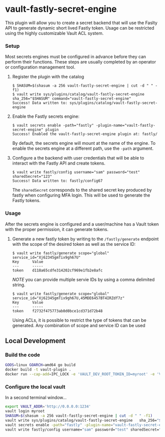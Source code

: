 # vault-fastly-secret-engine

This plugin will allow you to create a secret backend that will use the Faslty API to generate dynamic short lived Fastly token.  Usage can be restricted using the highly customizable Vault ACL system.

### Setup

Most secrets engines must be configured in advance before they can perform their
functions. These steps are usually completed by an operator or configuration
management tool.

1. Register the plugin with the catalog

    ```text
    $ SHASUM=$(shasum -a 256 vault-fastly-secret-engine | cut -d " " -f1)
    $ vault write sys/plugins/catalog/vault-fastly-secret-engine sha_256="$SHASUM" command="vault-fastly-secret-engine" 
    Success! Data written to: sys/plugins/catalog/vault-fastly-secret-engine
    ```

1. Enable the Fastly secrets engine:

    ```text
    $ vault secrets enable -path="fastly" -plugin-name="vault-fastly-secret-engine" plugin
    Success! Enabled the vault-fastly-secret-engine plugin at: fastly/
    ```

    By default, the secrets engine will mount at the name of the engine. To
    enable the secrets engine at a different path, use the `-path` argument.

1. Configure a the backend with user credentials that will be able to interact with the Fastly API and create tokens.

    ```text
    $ vault write fastly/config username="sam" password="test" sharedSecret="123"
    Success! Data written to: fastly/config67
    ```

    The `sharedSecret` corresponds to the shared secret key produced by fastly when configuring MFA login.  This will be used to generate the Fastly tokens.

### Usage

After the secrets engine is configured and a user/machine has a Vault token with
the proper permission, it can generate tokens.

1. Generate a new fastly token by writing to the  `/fastly/generate` endpoint with the
scope of the desired token as well as the service ID:

    ```text
    $ vault write fastly/generate scope="global" service_id="Xj62345gmTix9gh67U"
    Key      Value
    ---      -----
    token    d118a65cdfe314202cf969e1fb2e8afc
    ```

    *NOTE* you can provide multiple servie IDs by using a comma delimited string.

    ```text
    $ vault write fastly/generate scope="global" service_id="Xj62345gmTix9gh67U,45MDE6457BT4IRZdf7z"
    Key      Value
    ---      -----
    token    f2732f475773ab0d0bce1cd371d72b48
    ```

    Using ACLs, it is possible to restrict the type of tokens that can be generated.  Any combination of scope and service ID can be used

## Local Development

### Build the code

```bash
GOOS=linux GOARCH=amd64 go build
docker build -t vault-plugin .
docker run --cap-add=IPC_LOCK -e 'VAULT_DEV_ROOT_TOKEN_ID=myroot' -e 'VAULT_DEV_LISTEN_ADDRESS=0.0.0.0:1234' -p 1234:1234 vault-plugin
```

### Configure the local vault

In a second terminal window...

```bash
export VAULT_ADDR='http://0.0.0.0:1234'
vault login myroot
SHASUM=$(shasum -a 256 vault-fastly-secret-engine | cut -d " " -f1)
vault write sys/plugins/catalog/vault-fastly-secret-engine   sha_256="$SHASUM"   command="vault-fastly-secret-engine"
vault secrets enable -path="fastly" -plugin-name="vault-fastly-secret-engine" plugin
vault write fastly/config username="sam" password="test" sharedSecret="123"
```
